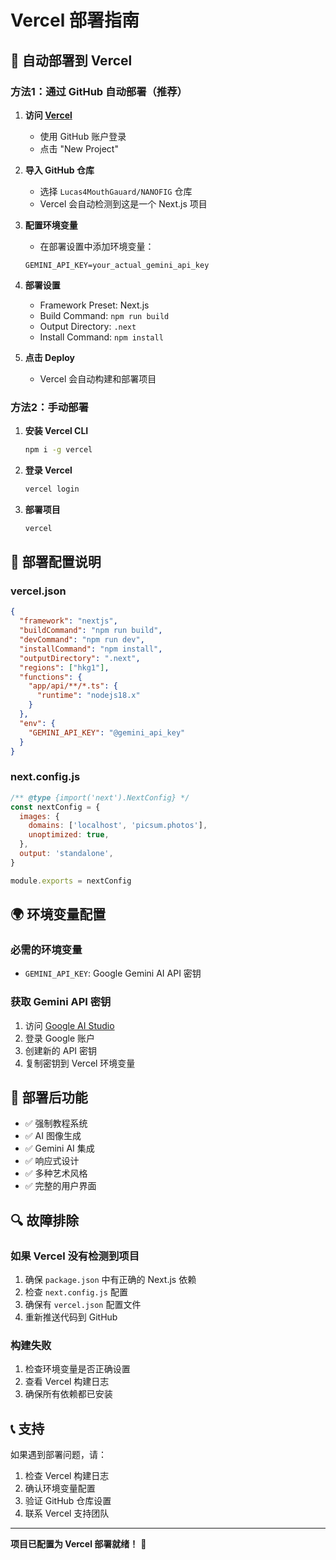 # Vercel 部署指南

## 🚀 自动部署到 Vercel

### 方法1：通过 GitHub 自动部署（推荐）

1. **访问 [Vercel](https://vercel.com)**
   - 使用 GitHub 账户登录
   - 点击 "New Project"

2. **导入 GitHub 仓库**
   - 选择 `Lucas4MouthGauard/NANOFIG` 仓库
   - Vercel 会自动检测到这是一个 Next.js 项目

3. **配置环境变量**
   - 在部署设置中添加环境变量：
   ```
   GEMINI_API_KEY=your_actual_gemini_api_key
   ```

4. **部署设置**
   - Framework Preset: Next.js
   - Build Command: `npm run build`
   - Output Directory: `.next`
   - Install Command: `npm install`

5. **点击 Deploy**
   - Vercel 会自动构建和部署项目

### 方法2：手动部署

1. **安装 Vercel CLI**
   ```bash
   npm i -g vercel
   ```

2. **登录 Vercel**
   ```bash
   vercel login
   ```

3. **部署项目**
   ```bash
   vercel
   ```

## 🔧 部署配置说明

### vercel.json
```json
{
  "framework": "nextjs",
  "buildCommand": "npm run build",
  "devCommand": "npm run dev",
  "installCommand": "npm install",
  "outputDirectory": ".next",
  "regions": ["hkg1"],
  "functions": {
    "app/api/**/*.ts": {
      "runtime": "nodejs18.x"
    }
  },
  "env": {
    "GEMINI_API_KEY": "@gemini_api_key"
  }
}
```

### next.config.js
```javascript
/** @type {import('next').NextConfig} */
const nextConfig = {
  images: {
    domains: ['localhost', 'picsum.photos'],
    unoptimized: true,
  },
  output: 'standalone',
}

module.exports = nextConfig
```

## 🌍 环境变量配置

### 必需的环境变量
- `GEMINI_API_KEY`: Google Gemini AI API 密钥

### 获取 Gemini API 密钥
1. 访问 [Google AI Studio](https://makersuite.google.com/app/apikey)
2. 登录 Google 账户
3. 创建新的 API 密钥
4. 复制密钥到 Vercel 环境变量

## 📱 部署后功能

- ✅ 强制教程系统
- ✅ AI 图像生成
- ✅ Gemini AI 集成
- ✅ 响应式设计
- ✅ 多种艺术风格
- ✅ 完整的用户界面

## 🔍 故障排除

### 如果 Vercel 没有检测到项目
1. 确保 `package.json` 中有正确的 Next.js 依赖
2. 检查 `next.config.js` 配置
3. 确保有 `vercel.json` 配置文件
4. 重新推送代码到 GitHub

### 构建失败
1. 检查环境变量是否正确设置
2. 查看 Vercel 构建日志
3. 确保所有依赖都已安装

## 📞 支持

如果遇到部署问题，请：
1. 检查 Vercel 构建日志
2. 确认环境变量配置
3. 验证 GitHub 仓库设置
4. 联系 Vercel 支持团队

---

**项目已配置为 Vercel 部署就绪！** 🎉
